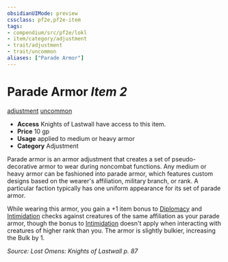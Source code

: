 ```yaml
---
obsidianUIMode: preview
cssclass: pf2e,pf2e-item
tags:
- compendium/src/pf2e/lokl
- item/category/adjustment
- trait/adjustment
- trait/uncommon
aliases: ["Parade Armor"]
---
```

# Parade Armor *Item 2*  
[adjustment](../../../rules/traits/adjustment-lotgb.md)  [uncommon](../../../rules/traits/uncommon.md)  

- **Access** Knights of Lastwall have access to this item.
- **Price** 10 gp
- **Usage** applied to medium or heavy armor
- **Category** Adjustment

Parade armor is an armor adjustment that creates a set of pseudo-decorative armor to wear during noncombat functions. Any medium or heavy armor can be fashioned into parade armor, which features custom designs based on the wearer's affiliation, military branch, or rank. A particular faction typically has one uniform appearance for its set of parade armor.

While wearing this armor, you gain a +1 item bonus to [Diplomacy](../../skills.md#Diplomacy) and [Intimidation](../../skills.md#Intimidation) checks against creatures of the same affiliation as your parade armor, though the bonus to [Intimidation](../../skills.md#Intimidation) doesn't apply when interacting with creatures of higher rank than you. The armor is slightly bulkier, increasing the Bulk by 1.

*Source: Lost Omens: Knights of Lastwall p. 87*